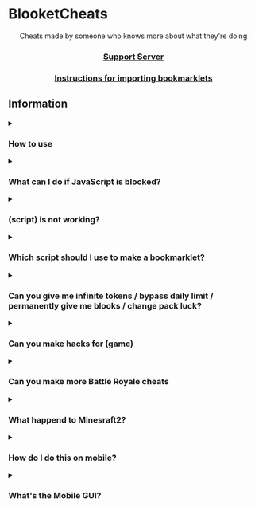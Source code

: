 # BlooketCheats
<p align="center">Cheats made by someone who knows more about what they're doing</p>
<h3 align="center"><a href="https://discord.gg/jHjGrrdXP6">Support Server</a></h2>
<h3 align="center"><a href="tutorial/readme.md">Instructions for importing bookmarklets</a></h2>

## Information

<details><summary><h3>How to use</h3></summary>

There are 3 good methods to using these scripts:
1. Importing one of the Bookmarklets.html files using [these instructions](https://github.com/05Konz/Blooket-Cheats/blob/main/tutorial/readme.md)
2. Going to the [GitHub pages site](https://05konz.github.io/Blooket-Cheats), choosing a gamemode, then dragging a cheat to your bookmarks bar or clicking one to copy the script
3. Copying a script and running it in the inspect element console
</details>

<details><summary><h3>What can I do if JavaScript is blocked?</h3></summary>

We don't actually know what to do about this or how to fix it, sorry.
</details>

<details><summary><h3>(script) is not working?</h3></summary>

Make sure you're running it properly (see [How to use](https://github.com/05Konz/Blooket-Cheats#how-to-use)), if it still doesn't work and other cheats do, then [make an issue](https://github.com/05Konz/Blooket-Cheats/issues)
</details>

<details><summary><h3>Which script should I use to make a bookmarklet?</h3></summary>

You should use the scripts ending in ".min.js", as using the others will have errors due to formatting.
</details>

<details><summary><h3>Can you give me infinite tokens / bypass daily limit / permanently give me blooks / change pack luck?</h3></summary>

No, these are things we would've already done if they were possible, they're managed on the backend of Blooket so we can't modify them
</details>

<details><summary><h3>Can you make hacks for (game)</h3></summary>

No
</details>

<details><summary><h3>Can you make more Battle Royale cheats</h3></summary>

Battle Royale is a gamemode that works almost entirely on the host's end. The only thing we have control over is answering questions.
</details>

<details><summary><h3>What happend to Minesraft2?</h3></summary>

Minesraft2 was sent a cease and desist from Blooket, and I offered to take over since he wouldn't be able to.
</details>

<details><summary><h3>How do I do this on mobile?</h3></summary>

These scripts aren't made for mobile, so we don't really know how to get them to work on it.
</details>

<details><summary><h3>What's the Mobile GUI?</h3></summary>

The mobile GUI is the first GUI Minesraft2 ever made. Some people said it worked on mobile and it's a lot neater for mobile use apparently so we just called it that.
</details>
